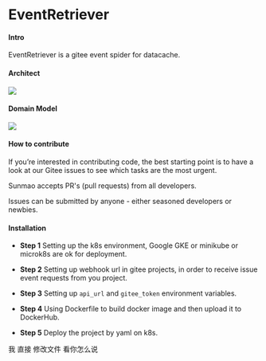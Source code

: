 <!-- 
    license隐藏！！！ 
-->
[//]: 会被注释掉
# EventRetriever

#### Intro
EventRetriever is a gitee event spider for datacache.

#### Architect
![](http://assets.processon.com/chart_image/6163e23e0791290cc7819291.png)

#### Domain Model
![](http://assets.processon.com/chart_image/616428d163768921fa176b05.png)

#### How to contribute
If you’re interested in contributing code, the best starting point is to have a look at our Gitee issues to see which tasks are the most urgent. 

Sunmao accepts PR's (pull requests) from all developers.

Issues can be submitted by anyone - either seasoned developers or newbies.

#### Installation

- **Step 1** Setting up the k8s environment, Google GKE or minikube or microk8s are ok for deployment.

- **Step 2** Setting up webhook url in gitee projects, in order to receive issue event requests from you project.

- **Step 3** Setting up `api_url` and `gitee_token` environment variables.

- **Step 4** Using Dockerfile to build docker image and then upload it to DockerHub.

- **Step 5** Deploy the project by yaml on k8s.

我 直接 修改文件  看你怎么说




